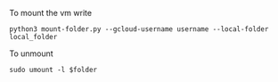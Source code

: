 To mount the vm write

```
python3 mount-folder.py --gcloud-username username --local-folder local_folder
```

To unmount

```
sudo umount -l $folder
```